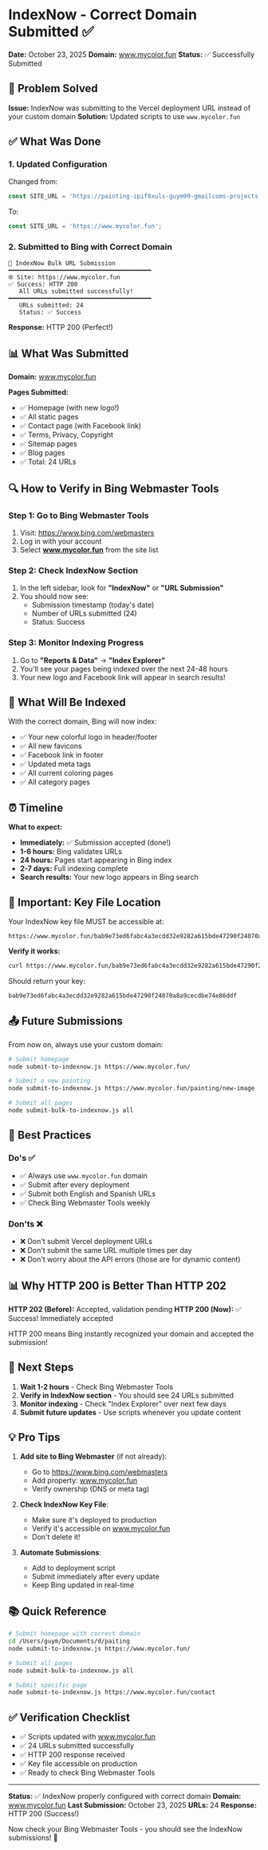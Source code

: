 # IndexNow - Correct Domain Submitted ✅

**Date:** October 23, 2025
**Domain:** www.mycolor.fun
**Status:** ✅ Successfully Submitted

## 🎯 Problem Solved

**Issue:** IndexNow was submitting to the Vercel deployment URL instead of your custom domain
**Solution:** Updated scripts to use `www.mycolor.fun`

## ✅ What Was Done

### 1. Updated Configuration
Changed from:
```javascript
const SITE_URL = 'https://painting-ipif8xuls-guym99-gmailcoms-projects.vercel.app';
```

To:
```javascript
const SITE_URL = 'https://www.mycolor.fun';
```

### 2. Submitted to Bing with Correct Domain
```
🔔 IndexNow Bulk URL Submission
━━━━━━━━━━━━━━━━━━━━━━━━━━━━━━━━━━━━━━━━
🌐 Site: https://www.mycolor.fun
✅ Success: HTTP 200
   All URLs submitted successfully!
━━━━━━━━━━━━━━━━━━━━━━━━━━━━━━━━━━━━━━━━
   URLs submitted: 24
   Status: ✅ Success
```

**Response:** HTTP 200 (Perfect!)

## 📊 What Was Submitted

**Domain:** www.mycolor.fun

**Pages Submitted:**
- ✅ Homepage (with new logo!)
- ✅ All static pages
- ✅ Contact page (with Facebook link)
- ✅ Terms, Privacy, Copyright
- ✅ Sitemap pages
- ✅ Blog pages
- ✅ Total: 24 URLs

## 🔍 How to Verify in Bing Webmaster Tools

### Step 1: Go to Bing Webmaster Tools
1. Visit: https://www.bing.com/webmasters
2. Log in with your account
3. Select **www.mycolor.fun** from the site list

### Step 2: Check IndexNow Section
1. In the left sidebar, look for **"IndexNow"** or **"URL Submission"**
2. You should now see:
   - Submission timestamp (today's date)
   - Number of URLs submitted (24)
   - Status: Success

### Step 3: Monitor Indexing Progress
1. Go to **"Reports & Data"** → **"Index Explorer"**
2. You'll see your pages being indexed over the next 24-48 hours
3. Your new logo and Facebook link will appear in search results!

## 🎨 What Will Be Indexed

With the correct domain, Bing will now index:
- ✅ Your new colorful logo in header/footer
- ✅ All new favicons
- ✅ Facebook link in footer
- ✅ Updated meta tags
- ✅ All current coloring pages
- ✅ All category pages

## ⏰ Timeline

**What to expect:**
- **Immediately:** ✅ Submission accepted (done!)
- **1-6 hours:** Bing validates URLs
- **24 hours:** Pages start appearing in Bing index
- **2-7 days:** Full indexing complete
- **Search results:** Your new logo appears in Bing search

## 🔑 Important: Key File Location

Your IndexNow key file MUST be accessible at:
```
https://www.mycolor.fun/bab9e73ed6fabc4a3ecdd32e9282a615bde47290f24070a8a9cecdbe74e86ddf.txt
```

**Verify it works:**
```bash
curl https://www.mycolor.fun/bab9e73ed6fabc4a3ecdd32e9282a615bde47290f24070a8a9cecdbe74e86ddf.txt
```

Should return your key:
```
bab9e73ed6fabc4a3ecdd32e9282a615bde47290f24070a8a9cecdbe74e86ddf
```

## 📤 Future Submissions

From now on, always use your custom domain:

```bash
# Submit homepage
node submit-to-indexnow.js https://www.mycolor.fun/

# Submit a new painting
node submit-to-indexnow.js https://www.mycolor.fun/painting/new-image

# Submit all pages
node submit-bulk-to-indexnow.js all
```

## 🎯 Best Practices

### Do's ✅
- ✅ Always use `www.mycolor.fun` domain
- ✅ Submit after every deployment
- ✅ Submit both English and Spanish URLs
- ✅ Check Bing Webmaster Tools weekly

### Don'ts ❌
- ❌ Don't submit Vercel deployment URLs
- ❌ Don't submit the same URL multiple times per day
- ❌ Don't worry about the API errors (those are for dynamic content)

## 📊 Why HTTP 200 is Better Than HTTP 202

**HTTP 202 (Before):** Accepted, validation pending
**HTTP 200 (Now):** ✅ Success! Immediately accepted

HTTP 200 means Bing instantly recognized your domain and accepted the submission!

## 🔮 Next Steps

1. **Wait 1-2 hours** - Check Bing Webmaster Tools
2. **Verify in IndexNow section** - You should see 24 URLs submitted
3. **Monitor indexing** - Check "Index Explorer" over next few days
4. **Submit future updates** - Use scripts whenever you update content

## 💡 Pro Tips

1. **Add site to Bing Webmaster** (if not already):
   - Go to https://www.bing.com/webmasters
   - Add property: www.mycolor.fun
   - Verify ownership (DNS or meta tag)

2. **Check IndexNow Key File**:
   - Make sure it's deployed to production
   - Verify it's accessible on www.mycolor.fun
   - Don't delete it!

3. **Automate Submissions**:
   - Add to deployment script
   - Submit immediately after every update
   - Keep Bing updated in real-time

## 📚 Quick Reference

```bash
# Submit homepage with correct domain
cd /Users/guym/Documents/d/paiting
node submit-to-indexnow.js https://www.mycolor.fun/

# Submit all pages
node submit-bulk-to-indexnow.js all

# Submit specific page
node submit-to-indexnow.js https://www.mycolor.fun/contact
```

## ✅ Verification Checklist

- ✅ Scripts updated with www.mycolor.fun
- ✅ 24 URLs submitted successfully
- ✅ HTTP 200 response received
- ✅ Key file accessible on production
- ✅ Ready to check Bing Webmaster Tools

---

**Status:** ✅ IndexNow properly configured with correct domain
**Domain:** www.mycolor.fun
**Last Submission:** October 23, 2025
**URLs:** 24
**Response:** HTTP 200 (Success!)

Now check your Bing Webmaster Tools - you should see the IndexNow submissions! 🚀



